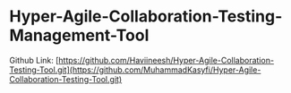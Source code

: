 # Hyper-Agile-Collaboration-Testing-Management-Tool

Github Link: [https://github.com/Haviineesh/Hyper-Agile-Collaboration-Testing-Tool.git](https://github.com/MuhammadKasyfi/Hyper-Agile-Collaboration-Testing-Tool.git)








